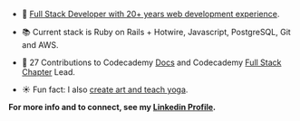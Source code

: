 

- 🌳 [Full Stack Developer with 20+ years web development experience](https://gracekishino.github.io/).
- 📚 Current stack is Ruby on Rails + Hotwire, Javascript, PostgreSQL, Git and AWS.
- 💞 27 Contributions to Codecademy [Docs](https://github.com/Codecademy/docs) and Codecademy [Full Stack Chapter](https://community.codecademy.com/full-stack/) Lead.

- ☀️ Fun fact: I also [create art and teach yoga](https://twigtea.com).

**For more info and to connect, see my [Linkedin Profile](https://www.linkedin.com/in/gracekishino/).**




<!--
**gracekishino/gracekishino** is a ✨ _special_ ✨ repository because its `README.md` (this file) appears on your GitHub profile.

Here are some ideas to get you started:

- 👯 I’m looking to collaborate on ...
- 🤔 I’m looking for help with ...
- 💬 Ask me about ...
- 📫 How to reach me: ...
- 😄 Pronouns: ...
- ⚡ Fun fact: ...
-->

